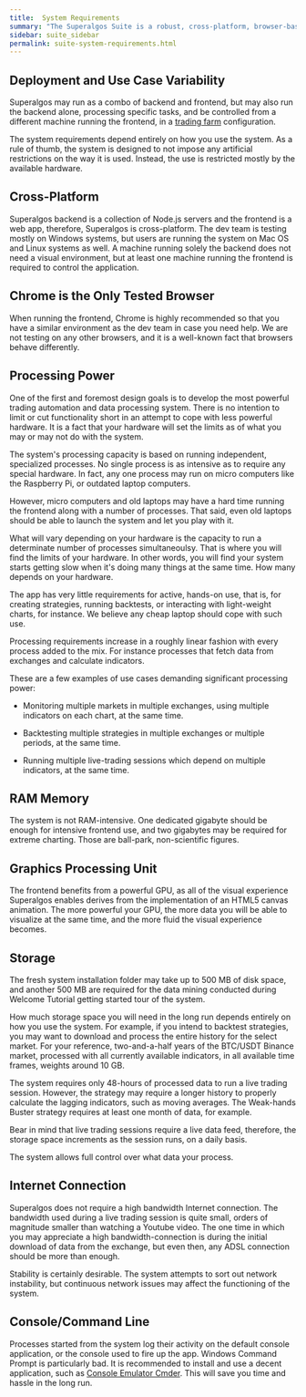```yaml
---
title:  System Requirements
summary: "The Superalgos Suite is a robust, cross-platform, browser-based system. It's capacity to run indefinite numbers of processes means that your hardware will set the limits of what you may or may not do with it."
sidebar: suite_sidebar
permalink: suite-system-requirements.html
---
```


## Deployment and Use Case Variability

Superalgos may run as a combo of backend and frontend, but may also run the backend alone, processing specific tasks, and be controlled from a different machine running the frontend, in a [trading farm](suite-fundamental-trading-farms-concepts.html) configuration.

The system requirements depend entirely on how you use the system. As a rule of thumb, the system is designed to not impose any artificial restrictions on the way it is used. Instead, the use is restricted mostly by the available hardware.

## Cross-Platform

Superalgos backend is a collection of Node.js servers and the frontend is a web app, therefore, Superalgos is cross-platform. The dev team is testing mostly on Windows systems, but users are running the system on Mac OS and Linux systems as well. A machine running solely the backend does not need a visual environment, but at least one machine running the frontend is required to control the application.

## Chrome is the Only Tested Browser

When running the frontend, Chrome is highly recommended so that you have a similar environment as the dev team in case you need help. We are not testing on any other browsers, and it is a well-known fact that browsers behave differently.

## Processing Power

One of the first and foremost design goals is to develop the most powerful trading automation and data processing system. There is no intention to limit or cut functionality short in an attempt to cope with less powerful hardware. It is a fact that your hardware will set the limits as of what you may or may not do with the system.

The system's processing capacity is based on running independent, specialized processes. No single process is as intensive as to require any special hardware. In fact, any one process may run on micro computers like the Raspberry Pi, or outdated laptop computers. 

However, micro computers and old laptops may have a hard time running the frontend along with a number of processes. That said, even old laptops should be able to launch the system and let you play with it.

What will vary depending on your hardware is the capacity to run a determinate number of processes simultaneoulsy. That is where you will find the limits of your hardware. In other words, you will find your system starts getting slow when it's doing many things at the same time. How many depends on your hardware.

The app has very little requirements for active, hands-on use, that is, for creating strategies, running backtests, or interacting with light-weight charts, for instance. We believe any cheap laptop should cope with such use.

Processing requirements increase in a roughly linear fashion with every process added to the mix. For instance processes that fetch data from exchanges and calculate indicators.

These are a few examples of use cases demanding significant processing power:

* Monitoring multiple markets in multiple exchanges, using multiple indicators on each chart, at the same time.  

* Backtesting multiple strategies in multiple exchanges or multiple periods, at the same time. 

* Running multiple live-trading sessions which depend on multiple indicators, at the same time. 

## RAM Memory

The system is not RAM-intensive. One dedicated gigabyte should be enough for intensive frontend use, and two gigabytes may be required for extreme charting. Those are ball-park, non-scientific figures.

## Graphics Processing Unit

The frontend benefits from a powerful GPU, as all of the visual experience Superalgos enables derives from the implementation of an HTML5 canvas animation. The more powerful your GPU, the more data you will be able to visualize at the same time, and the more fluid the visual experience becomes.

## Storage

The fresh system installation folder may take up to 500 MB of disk space, and another 500 MB are required for the data mining conducted during Welcome Tutorial getting started tour of the system.

How much storage space you will need in the long run depends entirely on how you use the system. For example, if you intend to backtest strategies, you may want to download and process the entire history for the select market. For your reference, two-and-a-half years of the BTC/USDT Binance market, processed with all currently available indicators, in all available time frames, weights around 10 GB.

The system requires only 48-hours of processed data to run a live trading session. However, the strategy may require a longer history to properly calculate the lagging indicators, such as moving averages. The Weak-hands Buster strategy requires at least one month of data, for example. 

Bear in mind that live trading sessions require a live data feed, therefore, the storage space increments as the session runs, on a daily basis.

The system allows full control over what data your process.

## Internet Connection

Superalgos does not require a high bandwidth Internet connection. The bandwidth used during a live trading session is quite small, orders of magnitude smaller than watching a Youtube video. The one time in which you may appreciate a high bandwidth-connection is during the initial download of data from the exchange, but even then, any ADSL connection should be more than enough.

Stability is certainly desirable. The system attempts to sort out network instability, but continuous network issues may affect the functioning of the system.

## Console/Command Line

Processes started from the system log their activity on the default console application, or the console used to fire up the app. Windows Command Prompt is particularly bad. It is recommended to install and use a decent application, such as <a href="https://cmder.net/" rel="nofollow" rel="noopener" target="_blank">Console Emulator Cmder<a/>. This will save you time and hassle in the long run.


